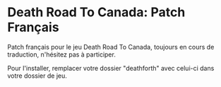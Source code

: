 # Death Road To Canada: Patch Français
Patch français pour le jeu Death Road To Canada,
toujours en cours de traduction, n'hésitez pas à participer.

Pour l'installer, remplacer votre dossier "deathforth" avec celui-ci dans votre dossier de jeu.
